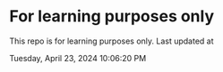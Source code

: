 # For learning purposes only
This repo is for learning purposes only.
Last updated at

Tuesday, April 23, 2024 10:06:20 PM

